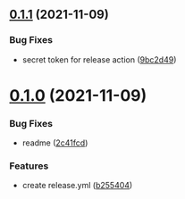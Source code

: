 ## [0.1.1](https://github.com/lem0n4id/hello-github-actions/compare/v0.1.0...v0.1.1) (2021-11-09)


### Bug Fixes

* secret token for release action ([9bc2d49](https://github.com/lem0n4id/hello-github-actions/commit/9bc2d492dd3d7c2bff85da4121d5266c01b33085))



# [0.1.0](https://github.com/lem0n4id/hello-github-actions/compare/b255404eed35ce15887a315e2356810fbd4273a0...v0.1.0) (2021-11-09)


### Bug Fixes

* readme ([2c41fcd](https://github.com/lem0n4id/hello-github-actions/commit/2c41fcdf8ad7bf4f8569b4390e4f00f8f2463031))


### Features

* create release.yml ([b255404](https://github.com/lem0n4id/hello-github-actions/commit/b255404eed35ce15887a315e2356810fbd4273a0))



